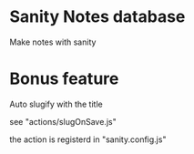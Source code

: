 # Sanity Notes database

Make notes with sanity

# Bonus feature

Auto slugify with the title

see "actions/slugOnSave.js"

the action is registerd in "sanity.config.js"

